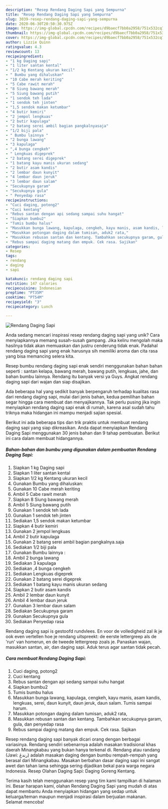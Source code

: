 ```yaml
---
description: "Resep Rendang Daging Sapi yang Sempurna"
title: "Resep Rendang Daging Sapi yang Sempurna"
slug: 3039-resep-rendang-daging-sapi-yang-sempurna
date: 2020-06-30T20:50:30.975Z
image: https://img-global.cpcdn.com/recipes/d9baecf7bb0a2958/751x532cq70/rendang-daging-sapi-foto-resep-utama.jpg
thumbnail: https://img-global.cpcdn.com/recipes/d9baecf7bb0a2958/751x532cq70/rendang-daging-sapi-foto-resep-utama.jpg
cover: https://img-global.cpcdn.com/recipes/d9baecf7bb0a2958/751x532cq70/rendang-daging-sapi-foto-resep-utama.jpg
author: Lizzie Quinn
ratingvalue: 4.3
reviewcount: 13
recipeingredient:
- "1 kg Daging sapi"
- "1 liter santan kental"
- "1/2 kg Kentang ukuran kecil"
- " Bumbu yang dihaluskan"
- "10 Cabe merah keriting"
- "5 Cabe rawit merah"
- "8 Siung bawang merah"
- "5 Siung bawang putih"
- "1 sendok teh lada"
- "1 sendok teh jinten"
- "1,5 sendok makan ketumbar"
- "4 butir kemiri"
- "2 jempol lengkuas"
- "2 butir kapulaga"
- "2 batang serei ambil bagian pangkalnyasaja"
- "1/2 biji pala"
- " Bumbu lainnya "
- "2 bunga lawang"
- "3 kapulaga"
- ",4 bunga cengkeh"
- " Lengkuas digeprek"
- "2 batang serei digeprek"
- "1 batang kayu manis ukuran sedang"
- "2 butir asam kandis"
- "2 lembar daun kunyit"
- "4 lembar daun jeruk"
- "3 lembar daun salam"
- "Secukupnya garam"
- "Secukupnya gula"
- " Penyedap rasa"
recipeinstructions:
- "Cuci daging, potong2"
- "Cuci kentang"
- "Rebus santan dengan api sedang sampai suhu hangat"
- "Siapkan bumbu2"
- "Tumis bumbu halus"
- "Masukkan bunga lawang, kapulaga, cengkeh, kayu manis, asam kandis, lengkuas, serei, daun kunyit, daun jeruk, daun salam. Tumis sampai harum."
- "Masukkan potongan daging dalam tumisan, aduk2 rata,"
- "Masukkan rebusan santan dan kentang. Tambahkan secukupnya garam, gula, dan penyedap rasa"
- "Rebus sampai daging matang dan empuk. Cek rasa. Sajikan"
categories:
- Resep
tags:
- rendang
- daging
- sapi

katakunci: rendang daging sapi 
nutrition: 147 calories
recipecuisine: Indonesian
preptime: "PT35M"
cooktime: "PT54M"
recipeyield: "3"
recipecategory: Lunch

---
```



![Rendang Daging Sapi](https://img-global.cpcdn.com/recipes/d9baecf7bb0a2958/751x532cq70/rendang-daging-sapi-foto-resep-utama.jpg)

Anda sedang mencari inspirasi resep rendang daging sapi yang unik? Cara menyiapkannya memang susah-susah gampang. Jika keliru mengolah maka hasilnya tidak akan memuaskan dan justru cenderung tidak enak. Padahal rendang daging sapi yang enak harusnya sih memiliki aroma dan cita rasa yang bisa memancing selera kita.

Resep bumbu rendang daging sapi enak sendiri menggunakan bahan bahan seperti : santan kelapa, bawang merah, bawang putih, lengkuas, jahe, dan bahan bumbu lainnya. Rendang itu banyak versi ya Guys. Angkat rendang daging sapi dari wajan dan siap disajikan.

Ada beberapa hal yang sedikit banyak berpengaruh terhadap kualitas rasa dari rendang daging sapi, mulai dari jenis bahan, kedua pemilihan bahan segar hingga cara membuat dan menyajikannya. Tak perlu pusing jika ingin menyiapkan rendang daging sapi enak di rumah, karena asal sudah tahu triknya maka hidangan ini mampu menjadi sajian spesial.


Berikut ini ada beberapa tips dan trik praktis untuk membuat rendang daging sapi yang siap dikreasikan. Anda dapat menyiapkan Rendang Daging Sapi menggunakan 30 jenis bahan dan 9 tahap pembuatan. Berikut ini cara dalam membuat hidangannya.

<!--inarticleads1-->

##### Bahan-bahan dan bumbu yang digunakan dalam pembuatan Rendang Daging Sapi:

1. Siapkan 1 kg Daging sapi
1. Siapkan 1 liter santan kental
1. Siapkan 1/2 kg Kentang ukuran kecil
1. Gunakan  Bumbu yang dihaluskan:
1. Gunakan 10 Cabe merah keriting
1. Ambil 5 Cabe rawit merah
1. Siapkan 8 Siung bawang merah
1. Ambil 5 Siung bawang putih
1. Gunakan 1 sendok teh lada
1. Gunakan 1 sendok teh jinten
1. Sediakan 1,5 sendok makan ketumbar
1. Siapkan 4 butir kemiri
1. Gunakan 2 jempol lengkuas
1. Ambil 2 butir kapulaga
1. Gunakan 2 batang serei ambil bagian pangkalnya.saja
1. Sediakan 1/2 biji pala
1. Gunakan  Bumbu lainnya :
1. Ambil 2 bunga lawang
1. Sediakan 3 kapulaga
1. Sediakan ,4 bunga cengkeh
1. Sediakan  Lengkuas digeprek
1. Gunakan 2 batang serei digeprek
1. Sediakan 1 batang kayu manis ukuran sedang
1. Siapkan 2 butir asam kandis
1. Ambil 2 lembar daun kunyit
1. Ambil 4 lembar daun jeruk
1. Gunakan 3 lembar daun salam
1. Sediakan Secukupnya garam
1. Gunakan Secukupnya gula
1. Sediakan  Penyedap rasa


Rendang daging sapi is gestoofd rundvlees. En voor de volledigheid zal ik je ook even vertellen hoe je rendang uitspreekt: de eerste lettergreep als de &#39;run&#39; van homerun, en de tweede lettergreep zoals je. Panaskan wajan, masukkan santan, air, dan daging sapi. Aduk terus agar santan tidak pecah. 

<!--inarticleads2-->

##### Cara membuat Rendang Daging Sapi:

1. Cuci daging, potong2
1. Cuci kentang
1. Rebus santan dengan api sedang sampai suhu hangat
1. Siapkan bumbu2
1. Tumis bumbu halus
1. Masukkan bunga lawang, kapulaga, cengkeh, kayu manis, asam kandis, lengkuas, serei, daun kunyit, daun jeruk, daun salam. Tumis sampai harum.
1. Masukkan potongan daging dalam tumisan, aduk2 rata,
1. Masukkan rebusan santan dan kentang. Tambahkan secukupnya garam, gula, dan penyedap rasa
1. Rebus sampai daging matang dan empuk. Cek rasa. Sajikan


Resep rendang daging sapi banyak dicari orang dengan berbagai variasinya. Rendang sendiri sebenarnya adalah masakan tradisional khas daerah Minangkabau yang bukan hanya terkenal di. Rendang atau randang (Jawi: رندڠ) adalah masakan daging dengan bumbu rempah-rempah yang berasal dari Minangkabau. Masakan berbahan dasar daging sapi ini sangat awet dan tahan lama sehingga sering dijadikan bekal para warga negara Indonesia. Resep Olahan Daging Sapi: Daging Goreng Kentang. 

Terima kasih telah menggunakan resep yang tim kami tampilkan di halaman ini. Besar harapan kami, olahan Rendang Daging Sapi yang mudah di atas dapat membantu Anda menyiapkan hidangan yang sedap untuk keluarga/teman maupun menjadi inspirasi dalam berjualan makanan. Selamat mencoba!
